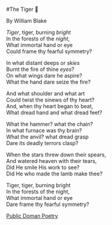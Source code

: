 
#The Tiger
:tiger:

By William Blake

*Tiger*, tiger, burning _bright_<br>
In the forests of the _night_,<br>
What immortal hand or eye<br>
Could frame thy fearful symmetry?<br>

In what distant deeps or _skies_<br>
Burnt the fire of thine _eyes_?<br>
On what wings dare he aspire?<br>
What the hand dare seize the fire?<br>

And what shoulder and what art<br>
Could twist the sinews of thy heart?<br>
And, when thy heart began to beat,<br>
What dread hand and what dread feet?<br>

What the hammer? what the chain?<br>
In what furnace was thy brain?<br>
What the anvil? what dread grasp<br>
Dare its deadly terrors clasp?<br>

When the stars threw down their spears,<br>
And watered heaven with their tears,<br>
Did He smile His work to see?<br>
Did He who made the lamb make thee?<br>

Tiger, tiger, burning bright<br>
In the forests of the night,<br>
What immortal hand or eye<br>
Dare frame thy fearful symmetry?<br>
    
[Public Doman Poetry](http://www.public-domain-poetry.com/:-blake/tiger-9207)
